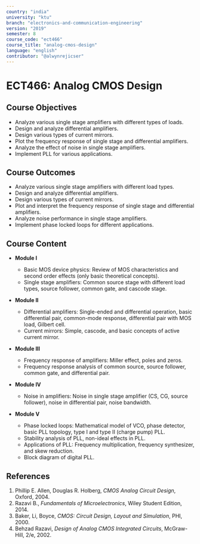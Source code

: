 ```yaml
---
country: "india"
university: "ktu"
branch: "electronics-and-communication-engineering"
version: "2019"
semester: 8
course_code: "ect466"
course_title: "analog-cmos-design"
language: "english"
contributor: "@alwynrejicser"
---
```


# ECT466: Analog CMOS Design

## Course Objectives

- Analyze various single stage amplifiers with different types of loads.
- Design and analyze differential amplifiers.
- Design various types of current mirrors.
- Plot the frequency response of single stage and differential amplifiers.
- Analyze the effect of noise in single stage amplifiers.
- Implement PLL for various applications.

## Course Outcomes

- Analyze various single stage amplifiers with different load types.
- Design and analyze differential amplifiers.
- Design various types of current mirrors.
- Plot and interpret the frequency response of single stage and differential amplifiers.
- Analyze noise performance in single stage amplifiers.
- Implement phase locked loops for different applications.

## Course Content

- **Module I**
  - Basic MOS device physics: Review of MOS characteristics and second order effects (only basic theoretical concepts).
  - Single stage amplifiers: Common source stage with different load types, source follower, common gate, and cascode stage.

- **Module II**
  - Differential amplifiers: Single-ended and differential operation, basic differential pair, common-mode response, differential pair with MOS load, Gilbert cell.
  - Current mirrors: Simple, cascode, and basic concepts of active current mirror.

- **Module III**
  - Frequency response of amplifiers: Miller effect, poles and zeros.
  - Frequency response analysis of common source, source follower, common gate, and differential pair.

- **Module IV**
  - Noise in amplifiers: Noise in single stage amplifier (CS, CG, source follower), noise in differential pair, noise bandwidth.

- **Module V**
  - Phase locked loops: Mathematical model of VCO, phase detector, basic PLL topology, type I and type II (charge pump) PLL.
  - Stability analysis of PLL, non-ideal effects in PLL.
  - Applications of PLL: Frequency multiplication, frequency synthesizer, and skew reduction.
  - Block diagram of digital PLL.

## References

1. Phillip E. Allen, Douglas R. Holberg, *CMOS Analog Circuit Design*, Oxford, 2004.  
2. Razavi B., *Fundamentals of Microelectronics*, Wiley Student Edition, 2014.  
3. Baker, Li, Boyce, *CMOS: Circuit Design, Layout and Simulation*, PHI, 2000.  
4. Behzad Razavi, *Design of Analog CMOS Integrated Circuits*, McGraw-Hill, 2/e, 2002.  
